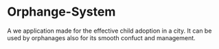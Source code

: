 # Orphange-System

A we application made for the effective child adoption in a city. It can be used by orphanages also for its smooth confuct and management.
